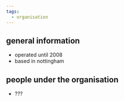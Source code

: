 ```yaml
---
tags:
  - organisation
---
```

## general information
- operated until 2008
- based in nottingham

## people under the organisation
- ???